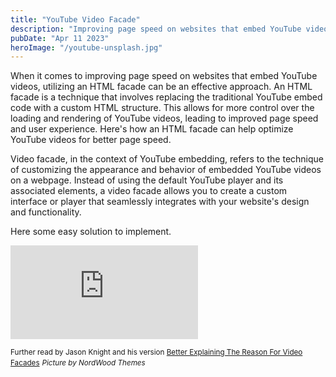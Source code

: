```yaml
---
title: "YouTube Video Facade"
description: "Improving page speed on websites that embed YouTube videos"
pubDate: "Apr 11 2023"
heroImage: "/youtube-unsplash.jpg"
---
```


When it comes to improving page speed on websites that embed YouTube videos, utilizing an HTML facade can be an effective approach. An HTML facade is a technique that involves replacing the traditional YouTube embed code with a custom HTML structure. This allows for more control over the loading and rendering of YouTube videos, leading to improved page speed and user experience. Here's how an HTML facade can help optimize YouTube videos for better page speed.

Video facade, in the context of YouTube embedding, refers to the technique of customizing the appearance and behavior of embedded YouTube videos on a webpage. Instead of using the default YouTube player and its associated elements, a video facade allows you to create a custom interface or player that seamlessly integrates with your website's design and functionality.

Here some easy solution to implement.

<iframe class="w-full aspect-[4/3] lg:aspect-video" scrolling="no" title="Dialog controlled out animation" src="https://codepen.io/tutsplus/embed/RRVRMo?default-tab=html%2Cresult&editable=true&theme-id=light" frameborder="no" loading="lazy" allowtransparency="true" allowfullscreen="true">
    See the Pen <a href="https://codepen.io/tutsplus/pen/RRVRMo">
  How to “Lazy Load” Embedded YouTube Videos</a> by Envato Tuts+ (<a href="https://codepen.io/tutsplus">@tutsplus</a>)on <a href="https://codepen.io">CodePen</a>.
</iframe>


<small>Further read by Jason Knight and his version [Better Explaining The Reason For Video Facades](https://medium.com/codex/better-explaining-the-reason-for-video-facades-f774d9795c03)</small>
<small><i>Picture by NordWood Themes</i></small>